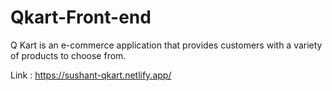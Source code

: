 # Qkart-Front-end
Q Kart is an e-commerce application that provides customers with a variety of products to choose from.

Link : https://sushant-qkart.netlify.app/
